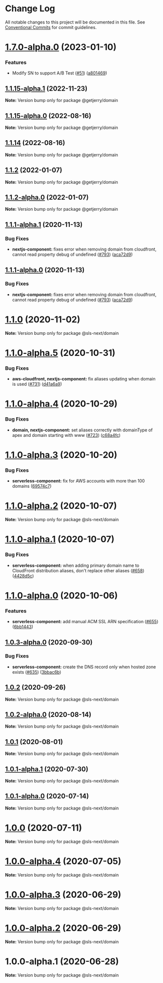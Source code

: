 # Change Log

All notable changes to this project will be documented in this file.
See [Conventional Commits](https://conventionalcommits.org) for commit guidelines.

# [1.7.0-alpha.0](https://github.com/getjerry/serverless-next.js/compare/@getjerry/domain@1.1.11...@getjerry/domain@1.7.0-alpha.0) (2023-01-10)

### Features

- Modify SN to support A/B Test ([#51](https://github.com/getjerry/serverless-next.js/issues/51)) ([a801469](https://github.com/getjerry/serverless-next.js/commit/a8014698303611844d8dc5de0e4bd9b030472a4b))

## [1.1.15-alpha.1](https://github.com/getjerry/serverless-next.js/compare/@getjerry/domain@1.1.11...@getjerry/domain@1.1.15-alpha.1) (2022-11-23)

**Note:** Version bump only for package @getjerry/domain

## [1.1.15-alpha.0](https://github.com/getjerry/serverless-next.js/compare/@getjerry/domain@1.1.11...@getjerry/domain@1.1.15-alpha.0) (2022-08-16)

**Note:** Version bump only for package @getjerry/domain

## [1.1.14](https://github.com/getjerry/serverless-next.js/compare/@getjerry/domain@1.1.11...@getjerry/domain@1.1.14) (2022-08-16)

**Note:** Version bump only for package @getjerry/domain

## [1.1.2](https://github.com/getjerry/serverless-next.js/compare/@getjerry/domain@1.1.2-alpha.0...@getjerry/domain@1.1.2) (2022-01-07)

**Note:** Version bump only for package @getjerry/domain

## [1.1.2-alpha.0](https://github.com/getjerry/serverless-next.js/compare/@getjerry/domain@1.1.1...@getjerry/domain@1.1.2-alpha.0) (2022-01-07)

**Note:** Version bump only for package @getjerry/domain

## [1.1.1-alpha.1](https://github.com/serverless-nextjs/serverless-next.js/compare/@sls-next/domain@1.1.0...@sls-next/domain@1.1.1-alpha.1) (2020-11-13)

### Bug Fixes

- **nextjs-component:** fixes error when removing domain from cloudfront, cannot read property debug of undefined ([#793](https://github.com/serverless-nextjs/serverless-next.js/issues/793)) ([aca72d9](https://github.com/serverless-nextjs/serverless-next.js/commit/aca72d923eda9f2898c52aad5a315b41d2efdfe4))

## [1.1.1-alpha.0](https://github.com/serverless-nextjs/serverless-next.js/compare/@sls-next/domain@1.1.0...@sls-next/domain@1.1.1-alpha.0) (2020-11-13)

### Bug Fixes

- **nextjs-component:** fixes error when removing domain from cloudfront, cannot read property debug of undefined ([#793](https://github.com/serverless-nextjs/serverless-next.js/issues/793)) ([aca72d9](https://github.com/serverless-nextjs/serverless-next.js/commit/aca72d923eda9f2898c52aad5a315b41d2efdfe4))

# [1.1.0](https://github.com/serverless-nextjs/serverless-next.js/compare/@sls-next/domain@1.1.0-alpha.5...@sls-next/domain@1.1.0) (2020-11-02)

**Note:** Version bump only for package @sls-next/domain

# [1.1.0-alpha.5](https://github.com/serverless-nextjs/serverless-next.js/compare/@sls-next/domain@1.1.0-alpha.4...@sls-next/domain@1.1.0-alpha.5) (2020-10-31)

### Bug Fixes

- **aws-cloudfront, nextjs-component:** fix aliases updating when domain is used ([#731](https://github.com/serverless-nextjs/serverless-next.js/issues/731)) ([d41a6a9](https://github.com/serverless-nextjs/serverless-next.js/commit/d41a6a919c2427e8feb104bde0cde18b315d2da0))

# [1.1.0-alpha.4](https://github.com/serverless-nextjs/serverless-next.js/compare/@sls-next/domain@1.1.0-alpha.3...@sls-next/domain@1.1.0-alpha.4) (2020-10-29)

### Bug Fixes

- **domain, nextjs-component:** set aliases correctly with domainType of apex and domain starting with www ([#723](https://github.com/serverless-nextjs/serverless-next.js/issues/723)) ([c68a4fc](https://github.com/serverless-nextjs/serverless-next.js/commit/c68a4fccfdf755db3e857fdfa5049a2fe63bd58b))

# [1.1.0-alpha.3](https://github.com/serverless-nextjs/serverless-next.js/compare/@sls-next/domain@1.1.0-alpha.2...@sls-next/domain@1.1.0-alpha.3) (2020-10-20)

### Bug Fixes

- **serverless-component:** fix for AWS accounts with more than 100 domains ([69574c7](https://github.com/serverless-nextjs/serverless-next.js/commit/69574c7d82bee01817bceb0f9bb7e8b9cae53faf))

# [1.1.0-alpha.2](https://github.com/serverless-nextjs/serverless-next.js/compare/@sls-next/domain@1.1.0-alpha.1...@sls-next/domain@1.1.0-alpha.2) (2020-10-07)

**Note:** Version bump only for package @sls-next/domain

# [1.1.0-alpha.1](https://github.com/serverless-nextjs/serverless-next.js/compare/@sls-next/domain@1.1.0-alpha.0...@sls-next/domain@1.1.0-alpha.1) (2020-10-07)

### Bug Fixes

- **serverless-component:** when adding primary domain name to CloudFront distribution aliases, don't replace other aliases ([#658](https://github.com/serverless-nextjs/serverless-next.js/issues/658)) ([4428d5c](https://github.com/serverless-nextjs/serverless-next.js/commit/4428d5c84470808c4afcb6e8c109602518c854f9))

# [1.1.0-alpha.0](https://github.com/serverless-nextjs/serverless-next.js/compare/@sls-next/domain@1.0.3-alpha.0...@sls-next/domain@1.1.0-alpha.0) (2020-10-06)

### Features

- **serverless-component:** add manual ACM SSL ARN specification ([#655](https://github.com/serverless-nextjs/serverless-next.js/issues/655)) ([6bb1443](https://github.com/serverless-nextjs/serverless-next.js/commit/6bb144385c6621c4c5c00443259df538a185f4f2))

## [1.0.3-alpha.0](https://github.com/serverless-nextjs/serverless-next.js/compare/@sls-next/domain@1.0.2...@sls-next/domain@1.0.3-alpha.0) (2020-09-30)

### Bug Fixes

- **serverless-component:** create the DNS record only when hosted zone exists ([#635](https://github.com/serverless-nextjs/serverless-next.js/issues/635)) ([3bbac6b](https://github.com/serverless-nextjs/serverless-next.js/commit/3bbac6bee43b64a062a4c095199c4baa16d44f4e))

## [1.0.2](https://github.com/serverless-nextjs/serverless-next.js/compare/@sls-next/domain@1.0.2-alpha.0...@sls-next/domain@1.0.2) (2020-09-26)

**Note:** Version bump only for package @sls-next/domain

## [1.0.2-alpha.0](https://github.com/serverless-nextjs/serverless-next.js/compare/@sls-next/domain@1.0.1...@sls-next/domain@1.0.2-alpha.0) (2020-08-14)

**Note:** Version bump only for package @sls-next/domain

## [1.0.1](https://github.com/serverless-nextjs/serverless-next.js/compare/@sls-next/domain@1.0.1-alpha.1...@sls-next/domain@1.0.1) (2020-08-01)

**Note:** Version bump only for package @sls-next/domain

## [1.0.1-alpha.1](https://github.com/serverless-nextjs/serverless-next.js/compare/@sls-next/domain@1.0.1-alpha.0...@sls-next/domain@1.0.1-alpha.1) (2020-07-30)

**Note:** Version bump only for package @sls-next/domain

## [1.0.1-alpha.0](https://github.com/serverless-nextjs/serverless-next.js/compare/@sls-next/domain@1.0.0...@sls-next/domain@1.0.1-alpha.0) (2020-07-14)

**Note:** Version bump only for package @sls-next/domain

# [1.0.0](https://github.com/serverless-nextjs/serverless-next.js/compare/@sls-next/domain@1.0.0-alpha.4...@sls-next/domain@1.0.0) (2020-07-11)

**Note:** Version bump only for package @sls-next/domain

# [1.0.0-alpha.4](https://github.com/serverless-nextjs/serverless-next.js/compare/@sls-next/domain@1.0.0-alpha.3...@sls-next/domain@1.0.0-alpha.4) (2020-07-05)

**Note:** Version bump only for package @sls-next/domain

# [1.0.0-alpha.3](https://github.com/serverless-nextjs/serverless-next.js/compare/@sls-next/domain@1.0.0-alpha.2...@sls-next/domain@1.0.0-alpha.3) (2020-06-29)

**Note:** Version bump only for package @sls-next/domain

# [1.0.0-alpha.2](https://github.com/serverless-nextjs/serverless-next.js/compare/@sls-next/domain@1.0.0-alpha.1...@sls-next/domain@1.0.0-alpha.2) (2020-06-29)

**Note:** Version bump only for package @sls-next/domain

# 1.0.0-alpha.1 (2020-06-28)

**Note:** Version bump only for package @sls-next/domain

